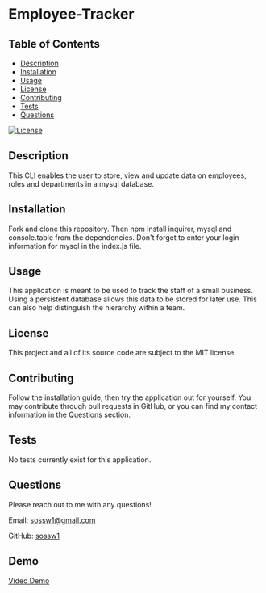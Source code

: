 # Employee-Tracker

## Table of Contents
  * [Description](#description)
  * [Installation](#installation)
  * [Usage](#usage)
  * [License](#license)
  * [Contributing](#contributing)
  * [Tests](#tests)
  * [Questions](#questions)

[![License](https://img.shields.io/badge/License-MIT-yellow.svg)](https://opensource.org/licenses/MIT)

## Description
This CLI enables the user to store, view and update data on employees, roles and departments in a mysql database.

## Installation
Fork and clone this repository. Then npm install inquirer, mysql and console.table from the dependencies. Don't forget to enter your login information for mysql in the index.js file.

## Usage
This application is meant to be used to track the staff of a small business. Using a persistent database allows this data to be stored for later use. This can also help distinguish the hierarchy within a team.

## License
This project and all of its source code are subject to the MIT license.

## Contributing
Follow the installation guide, then try the application out for yourself. You may contribute through pull requests in GitHub, or you can find my contact information in the Questions section.

## Tests
No tests currently exist for this application.

## Questions
Please reach out to me with any questions!

Email: sossw1@gmail.com

GitHub: [sossw1](http://github.com/sossw1)

## Demo
[Video Demo](https://drive.google.com/file/d/1-RjdQb8x8IoxI0vnTOPfMTtg5JP_4cH3/view)